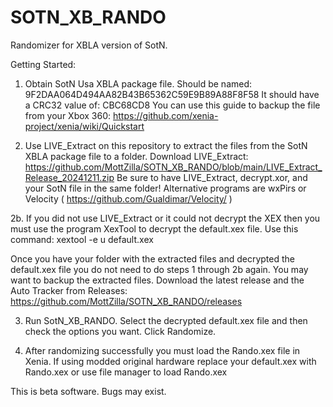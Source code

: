 # SOTN_XB_RANDO
Randomizer for XBLA version of SotN.

Getting Started:
1. Obtain SotN Usa XBLA package file. Should be named: 9F2DAA064D494AA82B43B65362C59E9B89A88F8F58
It should have a CRC32 value of: CBC68CD8
You can use this guide to backup the file from your Xbox 360: https://github.com/xenia-project/xenia/wiki/Quickstart

2. Use LIVE_Extract on this repository to extract the files from the SotN XBLA package file to a folder. Download LIVE_Extract: https://github.com/MottZilla/SOTN_XB_RANDO/blob/main/LIVE_Extract_Release_20241211.zip
 Be sure to have LIVE_Extract, decrypt.xor, and your SotN file in the same folder! Alternative programs are wxPirs or Velocity ( https://github.com/Gualdimar/Velocity/ )

2b. If you did not use LIVE_Extract or it could not decrypt the XEX then you must use the program XexTool to decrypt the default.xex file. Use this command:
xextool -e u default.xex

Once you have your folder with the extracted files and decrypted the default.xex file you do not need to do steps 1 through 2b again. You may want to backup the extracted files.
Download the latest release and the Auto Tracker from Releases: https://github.com/MottZilla/SOTN_XB_RANDO/releases

3. Run SotN_XB_RANDO. Select the decrypted default.xex file and then check the options you want. Click Randomize. 

4. After randomizing successfully you must load the Rando.xex file in Xenia. If using modded original hardware replace your default.xex with Rando.xex or use file manager to load Rando.xex

This is beta software. Bugs may exist.
